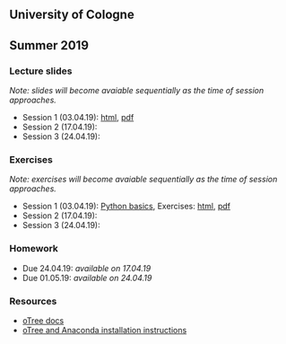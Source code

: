 ## University of Cologne
## Summer 2019

### Lecture slides
_Note: slides will become avaiable sequentially as the time of session approaches._
- Session 1 (03.04.19): [html](https://jeshan49.github.io/bms2019/session_one.html), [pdf](https://raw.githubusercontent.com/jeshan49/bms2019/master/session_one.pdf)
- Session 2 (17.04.19): 
- Session 3 (24.04.19): 

### Exercises
_Note: exercises will become avaiable sequentially as the time of session approaches._
- Session 1 (03.04.19): [Python basics](https://raw.githubusercontent.com/jeshan49/bms2019/master/py_basic1s.py), Exercises: [html](https://jeshan49.github.io/bms2019/tutorial_one.html), [pdf](https://raw.githubusercontent.com/jeshan49/bms2019/master/tutorial_one.pdf)
- Session 2 (17.04.19): 
- Session 3 (24.04.19): 

### Homework
- Due 24.04.19: _available on 17.04.19_
- Due 01.05.19: _available on 24.04.19_

### Resources
- [oTree docs](https://otree.readthedocs.io/en/latest/)
- [oTree and Anaconda installation instructions](https://raw.githubusercontent.com/jeshan49/bms2019/master/Installation_Guide.pdf)
